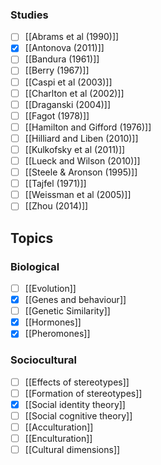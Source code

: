 ### Studies
- [ ] [[Abrams et al (1990)]]
- [x] [[Antonova (2011)]]
- [ ] [[Bandura (1961)]]
- [ ] [[Berry (1967)]]
- [ ] [[Caspi et al (2003)]]
- [ ] [[Charlton et al (2002)]]
- [ ] [[Draganski (2004)]] 
- [ ] [[Fagot (1978)]]
- [ ] [[Hamilton and Gifford (1976)]]
- [ ] [[Hilliard and Liben (2010)]] 
- [ ] [[Kulkofsky et al (2011)]]
- [ ] [[Lueck and Wilson (2010)]] 
- [ ] [[Steele & Aronson (1995)]]
- [ ] [[Tajfel (1971)]]
- [ ] [[Weissman et al (2005)]]
- [ ] [[Zhou (2014)]]

## Topics

### Biological
- [ ] [[Evolution]] 
- [x] [[Genes and behaviour]]
- [ ] [[Genetic Similarity]]
- [x] [[Hormones]]
- [x] [[Pheromones]] 

### Sociocultural
- [ ] [[Effects of stereotypes]]
- [ ] [[Formation of stereotypes]]
- [x] [[Social identity theory]]
- [ ] [[Social cognitive theory]]
- [ ] [[Acculturation]]
- [ ] [[Enculturation]]
- [ ] [[Cultural dimensions]]
